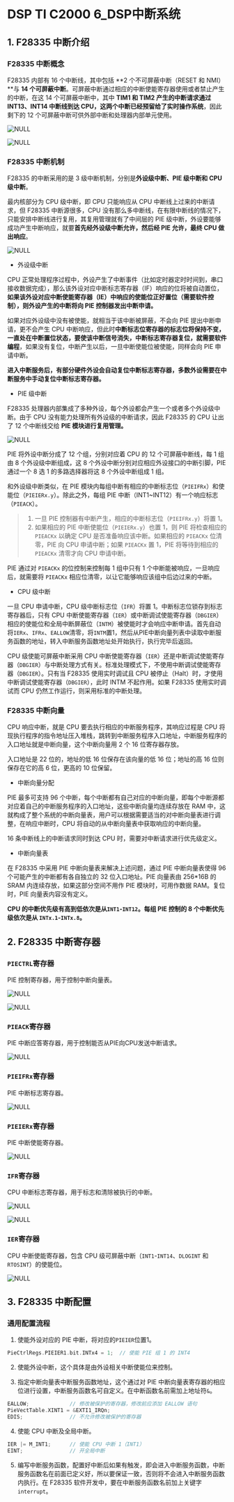 # DSP TI C2000 6_DSP中断系统

## 1. F28335 中断介绍

### F28335 中断概念

F28335 内部有 16 个中断线，其中包括 **2 个不可屏蔽中断（RESET 和 NMI）**与 **14 个可屏蔽中断**。可屏蔽中断通过相应的中断使能寄存器使用或者禁止产生的中断，在这 14 个可屏蔽中断中，其中 **TIM1 和 TIM2 产生的中断请求通过 INT13、INT14 中断线到达 CPU，这两个中断已经预留给了实时操作系统**，因此剩下的 12 个可屏蔽中断可供外部中断和处理器内部单元使用。

![NULL](./assets/picture_1.jpg)

![NULL](./assets/picture_2.jpg)

### F28335 中断机制

F28335 的中断采用的是 3 级中断机制，分别是**外设级中断、PIE 级中断和 CPU级中断**。

最内核部分为 CPU 级中断，即 CPU 只能响应从 CPU 中断线上过来的中断请求，但 F28335 中断源很多，CPU 没有那么多中断线，在有限中断线的情况下，只能安排中断线进行复用，其复用管理就有了中间层的 PIE 级中断，外设要能够成功产生中断响应，就要**首先经外设级中断允许，然后经 PIE 允许，最终 CPU 做出响应**。

![NULL](./assets/picture_3.jpg)

- 外设级中断

CPU 正常处理程序过程中，外设产生了中断事件（比如定时器定时时间到，串口接收数据完成），那么该外设对应中断标志寄存器（IF）响应的位将被自动置位，**如果该外设对应中断使能寄存器（IE）中响应的使能位正好置位（需要软件控制），则外设产生的中断将向 PIE 控制器发出中断申请。**

如果对应外设级中没有被使能，就相当于该中断被屏蔽，不会向 PIE 提出中断申请，更不会产生 CPU 中断响应，但此时**中断标志位寄存器的标志位将保持不变，一直处在中断置位状态，要使该中断信号消失，中断标志寄存器复位，就需要软件编程**，如果没有复位，中断产生以后，一旦中断使能位被使能，同样会向 PIE 申请中断。

**进入中断服务后，有部分硬件外设会自动复位中断标志寄存器，多数外设需要在中断服务中手动复位中断标志寄存器。**

- PIE 级中断

F28335 处理器内部集成了多种外设，每个外设都会产生一个或者多个外设级中断。由于 CPU 没有能力处理所有外设级的中断请求，因此 F28335 的 CPU 让出了 12 个中断线交给 **PIE 模块进行复用管理。**

![NULL](./assets/picture_4.jpg)

PIE 将外设中断分成了 12 个组，分别对应着 CPU 的 12 个可屏蔽中断线，每 1 组由 8 个外设级中断组成，这 8 个外设中断分别对应相应外设接口的中断引脚，PIE 通过一个 8 选 1 的多路选择器将这 8 个外设中断组成 1 组。

和外设级中断类似，在 PIE 模块内每组中断有相应的中断标志位（`PIEIFRx`）和使能位（`PIEIERx.y`）。除此之外，每组 PIE 中断（INT1~INT12）有一个响应标志（`PIEACK`）。

> 1. 一旦 PIE 控制器有中断产生，相应的中断标志位（`PIEIFRx.y`）将置 1。
> 2. 如果相应的 PIE 中断使能位（`PIEIERx.y`）也置 1，则 PIE 将检查相应的 `PIEACKx` 以确定 CPU 是否准备响应该中断。如果相应的 `PIEACKx` 位清零，PIE 向 CPU 申请中断；如果 `PIEACKx` 置 1，PIE 将等待到相应的 `PIEACKx` 清零才向 CPU 申请中断。

PIE 通过对 `PIEACKx` 的位控制来控制每 1 组中只有 1 个中断能被响应，一旦响应后，就需要将 `PIEACKx` 相应位清零，以让它能够响应该组中后边过来的中断。

- CPU 级中断

一旦 CPU 申请中断，CPU 级中断标志位（`IFR`）将置 1。中断标志位锁存到标志寄存器后，只有 CPU 中断使能寄存器（`IER`）或中断调试使能寄存器（`DBGIER`）相应的使能位和全局中断屏蔽位（`INTM`）被使能时才会响应中断申请。首先自动将`IERx`、`IFRx`、`EALLOW`清零，将`INTM`置1，然后从PIE中断向量列表中读取中断服务函数的地址，转入中断服务函数地址处开始执行，执行完毕后返回。

CPU 级使能可屏蔽中断采用 CPU 中断使能寄存器（`IER`）还是中断调试使能寄存器（`DBGIER`）与中断处理方式有关。标准处理模式下，不使用中断调试使能寄存器（`DBGIER`）。只有当 F28335 使用实时调试且 CPU 被停止（Halt）时，才使用中断调试使能寄存器（`DBGIER`），此时 INTM 不起作用。如果 F28335 使用实时调试而 CPU 仍然工作运行，则采用标准的中断处理。

### F28335 中断向量

CPU 响应中断，就是 CPU 要去执行相应的中断服务程序，其响应过程是 CPU 将现执行程序的指令地址压入堆栈，跳转到中断服务程序入口地址，中断服务程序的入口地址就是中断向量，这个中断向量用 2 个 16 位寄存器存放。

入口地址是 22 位的，地址的低 16 位保存在该向量的低 16 位；地址的高 16 位则保存在它的高 6 位，更高的 10 位保留。

- 中断向量分配

PIE 最多可支持 96 个中断，每个中断都有自己对应的中断向量，即每个中断源都对应着自己的中断服务程序的入口地址，这些中断向量均连续存放在 RAM 中，这就构成了整个系统的中断向量表，用户可以根据需要适当的对中断向量表进行调整，在响应中断时，CPU 将自动的从中断向量表中获取响应的中断向量。

16 条中断线上的中断请求同时到达 CPU 时，需要对中断请求进行优先级定义。

- 中断向量表

在 F28335 中采用 PIE 中断向量表来解决上述问题，通过 PIE 中断向量表使得 96 个可能产生的中断都有各自独立的 32 位入口地址。PIE 向量表由 256*16B 的 SRAM 内连续存放，如果这部分空间不用作 PIE 模块时，可用作数据 RAM。复位时，PIE 向量表内容没有定义。

**CPU 的中断优先级有高到低依次是从`INT1`-`INT12`。每组 PIE 控制的 8 个中断优先级依次是从 `INTx.1`-`INTx.8`。**

## 2. F28335 中断寄存器

### `PIECTRL`寄存器

PIE 控制寄存器，用于控制中断向量表。

![NULL](./assets/picture_5.jpg)

![NULL](./assets/picture_6.jpg)

### `PIEACK`寄存器

PIE 中断应答寄存器，用于控制能否从PIE向CPU发送中断请求。

![NULL](./assets/picture_7.jpg)

### `PIEIFRx`寄存器

PIE 中断标志寄存器。

![NULL](./assets/picture_8.jpg)

### `PIEIERx`寄存器

PIE 中断使能寄存器。

![NULL](./assets/picture_9.jpg)

### `IFR`寄存器

CPU 中断标志寄存器，用于标志和清除被执行的中断。

![NULL](./assets/picture_10.jpg)

![NULL](./assets/picture_11.jpg)

### `IER`寄存器

CPU 中断使能寄存器，包含 CPU 级可屏蔽中断（`INT1`-`INT14`、`DLOGINT` 和 `RTOSINT`）的使能位。

![NULL](./assets/picture_12.jpg)

## 3. F28335 中断配置

### 通用配置流程

1. 使能外设对应的 PIE 中断，将对应的`PIEIER`位置1。

```c
PieCtrlRegs.PIEIER1.bit.INTx4 = 1; 	// 使能 PIE 组 1 的 INT4
```

2. 使能外设中断，这个具体是由外设相关中断使能位来控制。

3. 指定中断向量表中断服务函数地址，这个通过对 PIE 中断向量表寄存器的相应位进行设置，中断服务函数名可自定义。在中断函数名前需加上地址符`&`。

```c
EALLOW; 			// 修改被保护的寄存器，修改前应添加 EALLOW 语句
PieVectTable.XINT1 = &EXTI1_IRQn;
EDIS; 				// 不允许修改被保护的寄存器
```

4. 使能 CPU 中断及全局中断。

```c
IER |= M_INT1; 		// 使能 CPU 中断 1（INT1）
EINT; 			    // 开全局中断
```

5. 编写中断服务函数，配置好中断后如果有触发，即会进入中断服务函数，中断服务函数名在前面已定义好，所以要保证一致，否则将不会进入中断服务函数内执行。在 F28335 软件开发中，要在中断服务函数名前加上关键字 `interrupt`。

